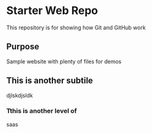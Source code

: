 # Starter Web Repo

This repository is for showing how Git and GitHub work

## Purpose

Sample website with plenty of files for demos




## This is another subtile

djlskdjsldk

### Tthis is another level of
saas
